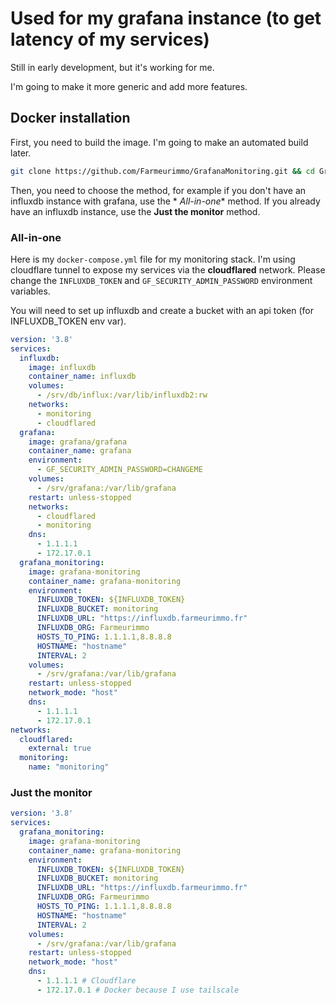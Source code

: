 # Used for my grafana instance (to get latency of my services)

Still in early development, but it's working for me.

I'm going to make it more generic and add more features.

## Docker installation

First, you need to build the image. I'm going to make an automated build later.

```bash
git clone https://github.com/Farmeurimmo/GrafanaMonitoring.git && cd GrafanaMonitoring && sh build.sh
```

Then, you need to choose the method, for example if you don't have an influxdb instance with grafana, use the *
*All-in-one** method.
If you already have an influxdb instance, use the **Just the monitor** method.

### All-in-one

Here is my `docker-compose.yml` file for my monitoring stack.
I'm using cloudflare tunnel to expose my services via the __cloudflared__ network.
Please change the `INFLUXDB_TOKEN` and `GF_SECURITY_ADMIN_PASSWORD` environment variables.

You will need to set up influxdb and create a bucket with an api token (for INFLUXDB_TOKEN env var).

```yaml
version: '3.8'
services:
  influxdb:
    image: influxdb
    container_name: influxdb
    volumes:
      - /srv/db/influx:/var/lib/influxdb2:rw
    networks:
      - monitoring
      - cloudflared
  grafana:
    image: grafana/grafana
    container_name: grafana
    environment:
      - GF_SECURITY_ADMIN_PASSWORD=CHANGEME
    volumes:
      - /srv/grafana:/var/lib/grafana
    restart: unless-stopped
    networks:
      - cloudflared
      - monitoring
    dns:
      - 1.1.1.1
      - 172.17.0.1
  grafana_monitoring:
    image: grafana-monitoring
    container_name: grafana-monitoring
    environment:
      INFLUXDB_TOKEN: ${INFLUXDB_TOKEN}
      INFLUXDB_BUCKET: monitoring
      INFLUXDB_URL: "https://influxdb.farmeurimmo.fr"
      INFLUXDB_ORG: Farmeurimmo
      HOSTS_TO_PING: 1.1.1.1,8.8.8.8
      HOSTNAME: "hostname"
      INTERVAL: 2
    volumes:
      - /srv/grafana:/var/lib/grafana
    restart: unless-stopped
    network_mode: "host"
    dns:
      - 1.1.1.1
      - 172.17.0.1
networks:
  cloudflared:
    external: true
  monitoring:
    name: "monitoring"
```

### Just the monitor

```yaml
version: '3.8'
services:
  grafana_monitoring:
    image: grafana-monitoring
    container_name: grafana-monitoring
    environment:
      INFLUXDB_TOKEN: ${INFLUXDB_TOKEN}
      INFLUXDB_BUCKET: monitoring
      INFLUXDB_URL: "https://influxdb.farmeurimmo.fr"
      INFLUXDB_ORG: Farmeurimmo
      HOSTS_TO_PING: 1.1.1.1,8.8.8.8
      HOSTNAME: "hostname"
      INTERVAL: 2
    volumes:
      - /srv/grafana:/var/lib/grafana
    restart: unless-stopped
    network_mode: "host"
    dns:
      - 1.1.1.1 # Cloudflare
      - 172.17.0.1 # Docker because I use tailscale
```